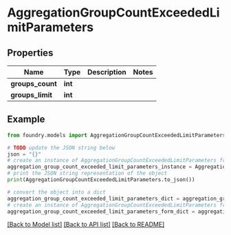 # AggregationGroupCountExceededLimitParameters

## Properties

Name | Type | Description | Notes
------------ | ------------- | ------------- | -------------
**groups_count** | **int** |  |
**groups_limit** | **int** |  |

## Example

```python
from foundry.models import AggregationGroupCountExceededLimitParameters

# TODO update the JSON string below
json = "{}"
# create an instance of AggregationGroupCountExceededLimitParameters from a JSON string
aggregation_group_count_exceeded_limit_parameters_instance = AggregationGroupCountExceededLimitParameters.from_json(json)
# print the JSON string representation of the object
print(AggregationGroupCountExceededLimitParameters.to_json())

# convert the object into a dict
aggregation_group_count_exceeded_limit_parameters_dict = aggregation_group_count_exceeded_limit_parameters_instance.to_dict()
# create an instance of AggregationGroupCountExceededLimitParameters from a dict
aggregation_group_count_exceeded_limit_parameters_form_dict = aggregation_group_count_exceeded_limit_parameters.from_dict(aggregation_group_count_exceeded_limit_parameters_dict)
```

[\[Back to Model list\]](../README.md#documentation-for-models) [\[Back to API list\]](../README.md#documentation-for-api-endpoints) [\[Back to README\]](../README.md)
